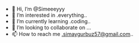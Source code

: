 - 👋 Hi, I’m @Simeeeyyy
- 👀 I’m interested in .everything..
- 🌱 I’m currently learning .coding..
- 💞️ I’m looking to collaborate on ...
- 📫 How to reach me .simaygurbuz57@gmail.com..

<!---
Simeeeyyy/Simeeeyyy is a ✨ special ✨ repository because its `README.md` (this file) appears on your GitHub profile.
You can click the Preview link to take a look at your changes.
--->

